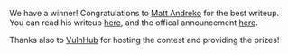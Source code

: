 
We have a winner! Congratulations to [Matt Andreko](http://www.twitter.com/mandreko) for the best writeup. You can read his writeup [here](http://www.mattandreko.com/2013/11/20/brainpan2/), and the offical announcement [here](http://blog.vulnhub.com/2013/12/competition-results-brainpan-2.html).

<!--more-->

Thanks also to [VulnHub](http://www.vulnhub.com/) for hosting the contest and providing the prizes!
